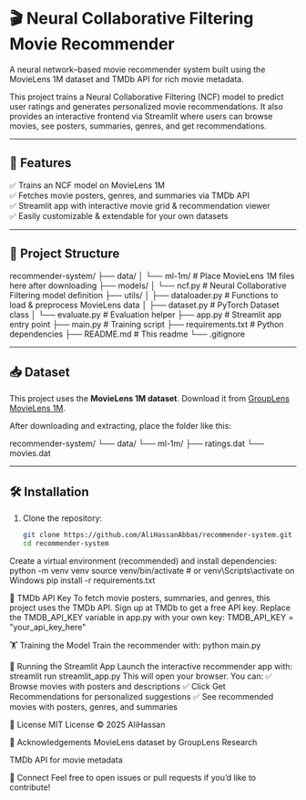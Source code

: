# 🎬 Neural Collaborative Filtering Movie Recommender

A neural network–based movie recommender system built using the MovieLens 1M dataset and TMDb API for rich movie metadata.

This project trains a Neural Collaborative Filtering (NCF) model to predict user ratings and generates personalized movie recommendations. It also provides an interactive frontend via Streamlit where users can browse movies, see posters, summaries, genres, and get recommendations.

---

## 🚀 Features

✅ Trains an NCF model on MovieLens 1M  
✅ Fetches movie posters, genres, and summaries via TMDb API  
✅ Streamlit app with interactive movie grid & recommendation viewer  
✅ Easily customizable & extendable for your own datasets

---

## 📂 Project Structure

recommender-system/
├── data/
│ └── ml-1m/ # Place MovieLens 1M files here after downloading
├── models/
│ └── ncf.py # Neural Collaborative Filtering model definition
├── utils/
│ ├── dataloader.py # Functions to load & preprocess MovieLens data
│ ├── dataset.py # PyTorch Dataset class
│ └── evaluate.py # Evaluation helper
├── app.py # Streamlit app entry point
├── main.py # Training script
├── requirements.txt # Python dependencies
├── README.md # This readme
└── .gitignore


---

## 📥 Dataset

This project uses the **MovieLens 1M dataset**. Download it from [GroupLens MovieLens 1M](https://grouplens.org/datasets/movielens/1m/).

After downloading and extracting, place the folder like this:

recommender-system/
└── data/
└── ml-1m/
├── ratings.dat
└── movies.dat

---

## 🛠 Installation

1. Clone the repository:
   ```bash
   git clone https://github.com/AliHassanAbbas/recommender-system.git
   cd recommender-system
Create a virtual environment (recommended) and install dependencies:
python -m venv venv
source venv/bin/activate  # or venv\Scripts\activate on Windows
pip install -r requirements.txt

🔑 TMDb API Key
To fetch movie posters, summaries, and genres, this project uses the TMDb API. Sign up at TMDb to get a free API key. Replace the TMDB_API_KEY variable in app.py with your own key:
TMDB_API_KEY = "your_api_key_here"

🏋️ Training the Model
Train the recommender with:
python main.py

🎨 Running the Streamlit App
Launch the interactive recommender app with:
streamlit run streamlit_app.py
This will open your browser. You can:
✅ Browse movies with posters and descriptions
✅ Click Get Recommendations for personalized suggestions
✅ See recommended movies with posters, genres, and summaries

📜 License
MIT License © 2025 AliHassan

🙌 Acknowledgements
MovieLens dataset by GroupLens Research

TMDb API for movie metadata

🔗 Connect
Feel free to open issues or pull requests if you’d like to contribute!